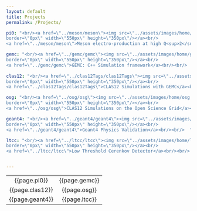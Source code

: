```yaml
---
layout: default
title: Projects
permalink: /Projects/

pi0: "<br/><a href=\"../meson/meson\"><img src=\"../assets/images/home/formFactor.png\" 
border=\"0px\" width=\"550px\" height=\"350px\"/></a><br/>
<a href=\"../meson/meson\">Meson electro-production at high Q<sup>2</sup></a><br/><br/>  "

gemc: "<br/><a href=\"../gemc/gemc\"><img src=\"../assets/images/home/gemc.png\"                    
border=\"0px\" width=\"550px\" height=\"350px\"/></a><br/>
<a href=\"../gemc/gemc\">GEMC: C++ Simulation framework</a><br/><br/>  " 
  
clas12: "<br/><a href=\"../clas12Tags/clas12Tags\"><img src=\"../assets/images/home/clas12.png\"    
border=\"0px\" width=\"550px\" height=\"350px\"/></a><br/>
<a href=\"../clas12Tags/clas12Tags\">CLAS12 Simulations with GEMC</a><br/><br/>  "

osg: "<br/><a href=\"../osg/osg\"><img src=\"../assets/images/home/osg.png\"
border=\"0px\" width=\"550px\" height=\"350px\"/></a><br/>
<a href=\"../osg/osg\">CLAS12 Simulations on the Open Science Grid</a><br/><br/>  "

geant4: "<br/><a href=\"../geant4/geant4\"><img src=\"../assets/images/home/geant4.png\"
border=\"0px\" width=\"550px\" height=\"350px\"/></a><br/>
<a href=\"../geant4/geant4\">Geant4 Physics Validation</a><br/><br/>  "

ltcc: "<br/><a href=\"../ltcc/ltcc\"><img src=\"../assets/images/home/ltcc.png\"
border=\"0px\" width=\"550px\" height=\"350px\"/></a><br/>
<a href=\"../ltcc/ltcc\">Low Threshold Cerenkov Detector</a><br/><br/>  "


---
```



<table class="alternate" style="    text-align:center;">
<tr> 
<td>  {{page.pi0}}  </td>
<td>  {{page.gemc}}  </td>
</tr>
<tr> 
<td>  {{page.clas12}}  </td>
<td>  {{page.osg}}  </td>
</tr>
<tr> 
<td>  {{page.geant4}}  </td>
<td>  {{page.ltcc}}  </td>
</tr>
</table>


[pi0FFImg]: assets/images/home/formFactor.png
[gemcImg]: assets/images/home/gemc.png
[clas12Img]: assets/images/home/clas12.png
[osgImg]: assets/images/home/osg.png
[ltccImg]: assets/images/home/ltcc.png
